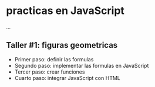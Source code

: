 # practicas en JavaScript

...

## Taller #1: figuras geometricas

- Primer paso: definir las formulas
- Segundo paso: implementar las formulas en JavaScript
- Tercer paso: crear funciones
- Cuarto paso: integrar JavaScript con HTML